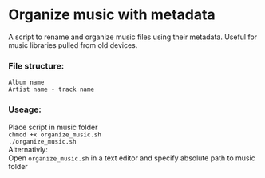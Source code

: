 # Organize music with metadata
A script to rename and organize music files using their metadata. Useful for music libraries pulled from old devices. 

### File structure:
`Album name`   
  `Artist name - track name`

### Useage: 
Place script in music folder   
`chmod +x organize_music.sh`   
`./organize_music.sh`   
Alternativly:   
Open `organize_music.sh` in a text editor and specify absolute path to music folder

